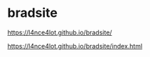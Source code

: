 # bradsite


https://l4nce4lot.github.io/bradsite/


https://l4nce4lot.github.io/bradsite/index.html
